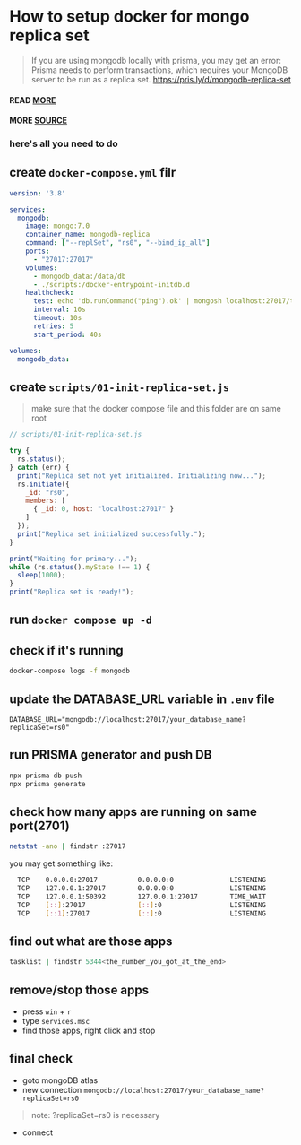 # How to setup docker for mongo replica set

> If you are using mongodb locally with prisma, you may get an error: Prisma needs to perform transactions, which requires your MongoDB server to be run as a replica set. https://pris.ly/d/mongodb-replica-set   

#### READ [MORE](https://pris.ly/d/mongodb-replica-set)
#### MORE [SOURCE](https://github.com/prisma/prisma/discussions/18958)

### here's all you need to do

## create `docker-compose.yml` filr
```yml
version: '3.8'

services:
  mongodb:
    image: mongo:7.0
    container_name: mongodb-replica
    command: ["--replSet", "rs0", "--bind_ip_all"]
    ports:
      - "27017:27017"
    volumes:
      - mongodb_data:/data/db
      - ./scripts:/docker-entrypoint-initdb.d
    healthcheck:
      test: echo 'db.runCommand("ping").ok' | mongosh localhost:27017/test --quiet
      interval: 10s
      timeout: 10s
      retries: 5
      start_period: 40s

volumes:
  mongodb_data:
```

## create `scripts/01-init-replica-set.js`
> make sure that the docker compose file and this folder are on same root

```js
// scripts/01-init-replica-set.js

try {
  rs.status();
} catch (err) {
  print("Replica set not yet initialized. Initializing now...");
  rs.initiate({
    _id: "rs0",
    members: [
      { _id: 0, host: "localhost:27017" }
    ]
  });
  print("Replica set initialized successfully.");
}

print("Waiting for primary...");
while (rs.status().myState !== 1) {
  sleep(1000);
}
print("Replica set is ready!");
```

## run `docker compose up -d`

## check if it's running
```bash
docker-compose logs -f mongodb
```

## update the DATABASE_URL variable in `.env` file 
```.env
DATABASE_URL="mongodb://localhost:27017/your_database_name?replicaSet=rs0"
```

## run PRISMA generator and push DB
```bash
npx prisma db push
npx prisma generate
```

## check how many apps are running on same port(2701)
```bash
netstat -ano | findstr :27017
```

you may get something like:
```bash
  TCP    0.0.0.0:27017          0.0.0.0:0              LISTENING       5344
  TCP    127.0.0.1:27017        0.0.0.0:0              LISTENING       4168
  TCP    127.0.0.1:50392        127.0.0.1:27017        TIME_WAIT       0
  TCP    [::]:27017             [::]:0                 LISTENING       5344
  TCP    [::1]:27017            [::]:0                 LISTENING       6180
```

## find out what are those apps
```bash
tasklist | findstr 5344<the_number_you_got_at_the_end>
```

## remove/stop those apps

- press `win` + `r`
- type `services.msc`
- find those apps, right click and stop

## final check

- goto mongoDB atlas
- new connection `mongodb://localhost:27017/your_database_name?replicaSet=rs0`
> note: ?replicaSet=rs0 is necessary

- connect